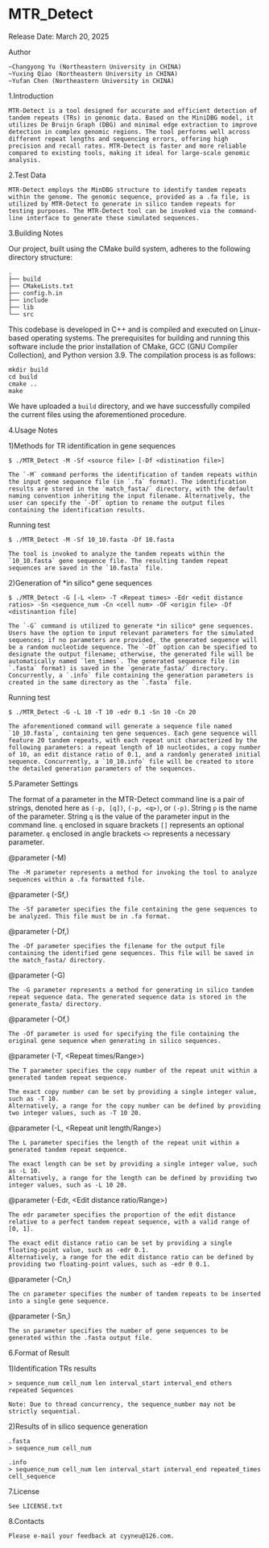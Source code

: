 # MTR_Detect

Release Date: March 20, 2025

Author

	~Changyong Yu (Northeastern University in CHINA)
	~Yuxing Qiao (Northeastern University in CHINA)
	~Yufan Chen (Northeastern University in CHINA)

1.Introduction

	MTR-Detect is a tool designed for accurate and efficient detection of tandem repeats (TRs) in genomic data. Based on the MiniDBG model, it utilizes De Bruijn Graph (DBG) and minimal edge extraction to improve detection in complex genomic regions. The tool performs well across different repeat lengths and sequencing errors, offering high precision and recall rates. MTR-Detect is faster and more reliable compared to existing tools, making it ideal for large-scale genomic analysis.

2.Test Data

	MTR-Detect employs the MinDBG structure to identify tandem repeats within the genome. The genomic sequence, provided as a .fa file, is utilized by MTR-Detect to generate in silico tandem repeats for testing purposes. The MTR-Detect tool can be invoked via the command-line interface to generate these simulated sequences.

3.Building Notes

Our project, built using the CMake build system, adheres to the following directory structure:

```
.
├── build 
├── CMakeLists.txt
├── config.h.in
├── include
├── lib
└── src
```

This codebase is developed in C++ and is compiled and executed on Linux-based operating systems. The prerequisites for building and running this software include the prior installation of CMake, GCC (GNU Compiler Collection), and Python version 3.9. The compilation process is as follows:

```b
mkdir build
cd build
cmake ..
make
```

We have uploaded a `build` directory, and we have successfully compiled the current files using the aforementioned procedure.

4.Usage Notes

1)Methods for TR identification in gene sequences

```
$ ./MTR_Detect -M -Sf <source file> [-Df <distination file>]

The `-M` command performs the identification of tandem repeats within the input gene sequence file (in `.fa` format). The identification results are stored in the `match_fasta/` directory, with the default naming convention inheriting the input filename. Alternatively, the user can specify the `-Df` option to rename the output files containing the identification results.
```

Running test

```
$ ./MTR_Detect -M -Sf 10_10.fasta -Df 10.fasta

The tool is invoked to analyze the tandem repeats within the `10_10.fasta` gene sequence file. The resulting tandem repeat sequences are saved in the `10.fasta` file.
```

2)Generation of \*in silico\* gene sequences

```
$ ./MTR_Detect -G [-L <len> -T <Repeat times> -Edr <edit distance ratios> -Sn <sequence_num -Cn <cell num> -OF <origin file> -Df <distinantion file]

The `-G` command is utilized to generate *in silico* gene sequences. Users have the option to input relevant parameters for the simulated sequences; if no parameters are provided, the generated sequence will be a random nucleotide sequence. The `-Df` option can be specified to designate the output filename; otherwise, the generated file will be automatically named `len_times`. The generated sequence file (in `.fasta` format) is saved in the `generate_fasta/` directory. Concurrently, a `.info` file containing the generation parameters is created in the same directory as the `.fasta` file.
```

Running test

```
$ ./MTR_Detect -G -L 10 -T 10 -edr 0.1 -Sn 10 -Cn 20 

The aforementioned command will generate a sequence file named `10_10.fasta`, containing ten gene sequences. Each gene sequence will feature 20 tandem repeats, with each repeat unit characterized by the following parameters: a repeat length of 10 nucleotides, a copy number of 10, an edit distance ratio of 0.1, and a randomly generated initial sequence. Concurrently, a `10_10.info` file will be created to store the detailed generation parameters of the sequences.
```


5.Parameter Settings

The format of a parameter in the MTR-Detect command line is a pair of strings, denoted here as `(-p, [q])`, `(-p, <q>)`, or `(-p)`. String `p` is the name of the parameter. String `q` is the value of the parameter input in the command line. `q` enclosed in square brackets `[]` represents an optional parameter. `q` enclosed in angle brackets `<>` represents a necessary parameter.

@parameter (-M)

	The -M parameter represents a method for invoking the tool to analyze sequences within a .fa formatted file.

@parameter (-Sf,<source file>)

	The -Sf parameter specifies the file containing the gene sequences to be analyzed. This file must be in .fa format.

@parameter (-Df,<distinnation file>)

	The -Df parameter specifies the filename for the output file containing the identified gene sequences. This file will be saved in the match_fasta/ directory.

@parameter (-G)

	The -G parameter represents a method for generating in silico tandem repeat sequence data. The generated sequence data is stored in the generate_fasta/ directory.

@parameter (-Of,<original file>)

	The -Of parameter is used for specifying the file containing the original gene sequence when generating in silico sequences.

@parameter (-T, <Repeat times/Range>)

	The T parameter specifies the copy number of the repeat unit within a generated tandem repeat sequence.
	
	The exact copy number can be set by providing a single integer value, such as -T 10.
	Alternatively, a range for the copy number can be defined by providing two integer values, such as -T 10 20.

@parameter (-L, <Repeat unit length/Range>)

	The L parameter specifies the length of the repeat unit within a generated tandem repeat sequence.
	
	The exact length can be set by providing a single integer value, such as -L 10.
	Alternatively, a range for the length can be defined by providing two integer values, such as -L 10 20.

@parameter (-Edr, <Edit distance ratio/Range>)

	The edr parameter specifies the proportion of the edit distance relative to a perfect tandem repeat sequence, with a valid range of [0, 1].
	
	The exact edit distance ratio can be set by providing a single floating-point value, such as -edr 0.1.
	Alternatively, a range for the edit distance ratio can be defined by providing two floating-point values, such as -edr 0 0.1.

@parameter (-Cn,<cell num>)

	The cn parameter specifies the number of tandem repeats to be inserted into a single gene sequence.

@parameter (-Sn,<sequence num>)

	The sn parameter specifies the number of gene sequences to be generated within the .fasta output file.

6.Format of Result

1)Identification TRs results

```
> sequence_num cell_num len interval_start interval_end others
repeated Sequences

Note: Due to thread concurrency, the sequence_number may not be strictly sequential.
```

2)Results of in silico sequence generation

```
.fasta
> sequence_num cell_num 

.info 
> sequence_num cell_num len interval_start interval_end repeated_times cell_sequence
```

7.License

	See LICENSE.txt

8.Contacts

	Please e-mail your feedback at cyyneu@126.com.




